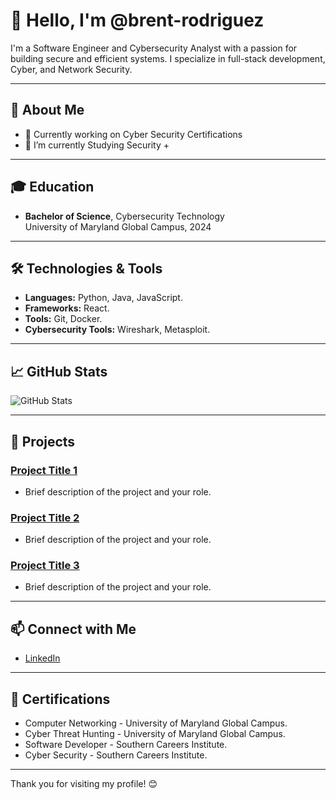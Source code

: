 # 👋 Hello, I'm @brent-rodriguez

I'm a Software Engineer and Cybersecurity Analyst with a passion for building secure and efficient systems. I specialize in full-stack development, Cyber, and Network Security.

---

## 💼 About Me

- 🔭 Currently working on Cyber Security Certifications
- 🌱 I’m currently Studying Security +
<!-- - 👯 I’m looking to collaborate on [Type of Projects] -->
<!-- - 📫 How to reach me: [your.email@example.com] -->
<!-- - ⚡ Fun fact: [A fun or interesting fact about you] -->

---


## 🎓 Education

- **Bachelor of Science**, Cybersecurity Technology  
  University of Maryland Global Campus, 2024

---

## 🛠️ Technologies & Tools

- **Languages:** Python, Java, JavaScript.
- **Frameworks:** React.
- **Tools:** Git, Docker.
- **Cybersecurity Tools:** Wireshark, Metasploit.

---

## 📈 GitHub Stats

![GitHub Stats](https://github-readme-stats.vercel.app/api?username=brent-rodriguez&show_icons=true&theme=radical)

---

## 📂 Projects

### [Project Title 1](link-to-project)
- Brief description of the project and your role.

### [Project Title 2](link-to-project)
- Brief description of the project and your role.

### [Project Title 3](link-to-project)
- Brief description of the project and your role.

---

## 📫 Connect with Me

- [LinkedIn](www.linkedin.com/in/brent-rodriguez)
<!-- - [Twitter](twitter-handle) -->
<!-- - [Personal Website/Blog](website) -->

---

## 📜 Certifications

- Computer Networking -  University of Maryland Global Campus.
- Cyber Threat Hunting -  University of Maryland Global Campus.
- Software Developer -  Southern Careers Institute.
- Cyber Security -  Southern Careers Institute.

---

Thank you for visiting my profile! 😊


<!---
Brent-Rodriguez/Brent-Rodriguez is a ✨ special ✨ repository because its `README.md` (this file) appears on your GitHub profile.
You can click the Preview link to take a look at your changes.
--->
